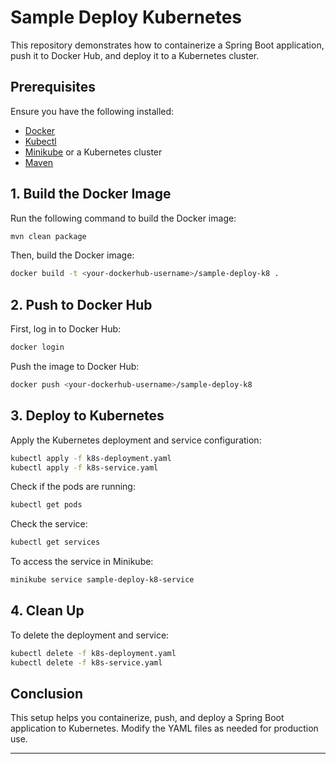 # Sample Deploy Kubernetes

This repository demonstrates how to containerize a Spring Boot application, push it to Docker Hub, and deploy it to a Kubernetes cluster.

## Prerequisites

Ensure you have the following installed:
- [Docker](https://www.docker.com/get-started)
- [Kubectl](https://kubernetes.io/docs/tasks/tools/)
- [Minikube](https://minikube.sigs.k8s.io/docs/start/) or a Kubernetes cluster
- [Maven](https://maven.apache.org/download.cgi)

## 1. Build the Docker Image

Run the following command to build the Docker image:
```sh
mvn clean package
```

Then, build the Docker image:
```sh
docker build -t <your-dockerhub-username>/sample-deploy-k8 .
```

## 2. Push to Docker Hub

First, log in to Docker Hub:
```sh
docker login
```

Push the image to Docker Hub:
```sh
docker push <your-dockerhub-username>/sample-deploy-k8
```

## 3. Deploy to Kubernetes

Apply the Kubernetes deployment and service configuration:
```sh
kubectl apply -f k8s-deployment.yaml
kubectl apply -f k8s-service.yaml
```

Check if the pods are running:
```sh
kubectl get pods
```

Check the service:
```sh
kubectl get services
```

To access the service in Minikube:
```sh
minikube service sample-deploy-k8-service
```

## 4. Clean Up
To delete the deployment and service:
```sh
kubectl delete -f k8s-deployment.yaml
kubectl delete -f k8s-service.yaml
```

## Conclusion
This setup helps you containerize, push, and deploy a Spring Boot application to Kubernetes. Modify the YAML files as needed for production use.

---
